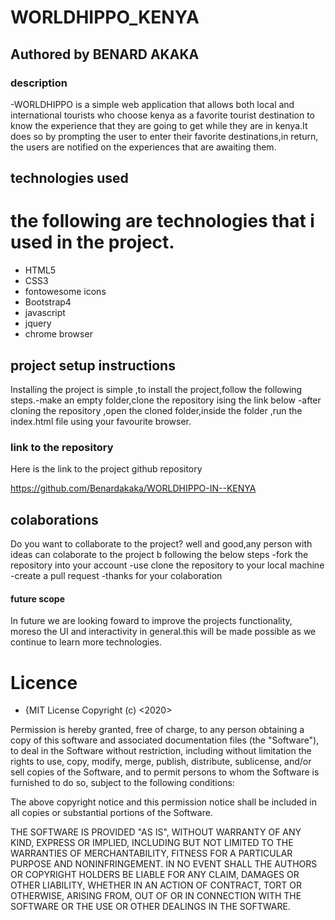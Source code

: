 # WORLDHIPPO_KENYA

## **Authored by BENARD AKAKA**

### description
-WORLDHIPPO is a simple web application that allows both local and international tourists who choose kenya as a favorite tourist destination to know the experience that they are going to get while they are in kenya.It does so by prompting the user to enter their favorite destinations,in return, the users are notified on the experiences that are awaiting them.

## technologies used
# the following are technologies that i used in the project.
 * HTML5
 * CSS3
 * fontowesome icons
 * Bootstrap4
 * javascript
 * jquery
 * chrome browser

## project setup instructions
Installing the project is simple ,to install the project,follow the following steps.-make an empty folder,clone the repository ising the link below
 -after cloning the repository ,open the cloned folder,inside the folder ,run the index.html file using your favourite browser.
 
### link to the repository
 Here is the link to the project github repository 

 https://github.com/Benardakaka/WORLDHIPPO-IN--KENYA


## colaborations
Do you want to collaborate to the project? well and good,any person with ideas can colaborate to the project b following the below steps
 -fork the repository into your account
 -use clone the repository to your local machine 
 -create a pull request
 -thanks for your colaboration
 
#### future scope
In future we are looking foward to improve the projects functionality, moreso the UI and interactivity in general.this will be made possible as we continue to learn more technologies.

# Licence
* {MIT License
Copyright (c) <2020> <Benard Akaka>

Permission is hereby granted, free of charge, to any person obtaining a copy
of this software and associated documentation files (the "Software"), to deal
in the Software without restriction, including without limitation the rights
to use, copy, modify, merge, publish, distribute, sublicense, and/or sell
copies of the Software, and to permit persons to whom the Software is
furnished to do so, subject to the following conditions:

The above copyright notice and this permission notice shall be included in all
copies or substantial portions of the Software.

THE SOFTWARE IS PROVIDED "AS IS", WITHOUT WARRANTY OF ANY KIND, EXPRESS OR
IMPLIED, INCLUDING BUT NOT LIMITED TO THE WARRANTIES OF MERCHANTABILITY,
FITNESS FOR A PARTICULAR PURPOSE AND NONINFRINGEMENT. IN NO EVENT SHALL THE
AUTHORS OR COPYRIGHT HOLDERS BE LIABLE FOR ANY CLAIM, DAMAGES OR OTHER
LIABILITY, WHETHER IN AN ACTION OF CONTRACT, TORT OR OTHERWISE, ARISING FROM,
OUT OF OR IN CONNECTION WITH THE SOFTWARE OR THE USE OR OTHER DEALINGS IN THE
SOFTWARE.